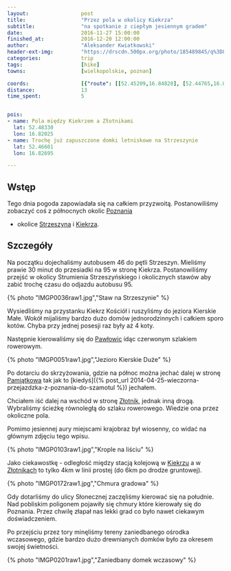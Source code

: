 ```yaml
---
layout:                 post
title:                  "Przez pola w okolicy Kiekrza"
subtitle:               "na spotkanie z ciepłym jesiennym gradem"
date:                   2016-11-27 15:00:00
finished_at:            2016-12-20 12:00:00
author:                 "Aleksander Kwiatkowski"
header-ext-img:         "https://drscdn.500px.org/photo/185489845/q%3D80_m%3D2000/8a49e25e4be269f01fcf1a231e0ebf6c"
categories:             trip
tags:                   [hike]
towns:                  [wielkopolskie, poznan]

coords:                 [{"route": [[52.45209,16.84828], [52.44765,16.84017], [52.44974,16.83875], [52.45290,16.83918], [52.45487,16.84326]], "type": "hike"}, {"route": [[52.47704,16.78489], [52.47879,16.78708], [52.48827,16.78361], [52.48221,16.79133], [52.48671,16.79910], [52.48368,16.80008], [52.48375,16.82914], [52.47973,16.83086], [52.46710,16.82742], [52.46666,16.82498], [52.46420,16.82819]], "type": "hike"}]
distance:               13
time_spent:             5


pois:
- name: Pola między Kiekrzem a Złotnikami
  lat: 52.48330
  lon: 16.82025
- name: Trochę już zapuszczone domki letniskowe na Strzeszynie
  lat: 52.46601
  lon: 16.82695

---
```


[wiki-pawlowice]: https://pl.wikipedia.org/wiki/Paw%C5%82owice_(powiat_pozna%C5%84ski)
[wiki-pamiatkowo]: https://pl.wikipedia.org/wiki/Pami%C4%85tkowo
[wiki-zlotniki]: https://pl.wikipedia.org/wiki/Z%C5%82otniki_(powiat_pozna%C5%84ski)
[wiki-kiekrz]: https://pl.wikipedia.org/wiki/Kiekrz_(wojew%C3%B3dztwo_wielkopolskie)
[wiki-poznan]: https://pl.wikipedia.org/wiki/Pozna%C5%84
[wiki-strzeszyn]: https://pl.wikipedia.org/wiki/Strzeszyn_(Pozna%C5%84)

Wstęp
-----

Tego dnia pogoda zapowiadała się na całkiem przyzwoitą. Postanowiliśmy
zobaczyć coś z północnych okolic [Poznania][wiki-poznan]
- okolice [Strzeszyna][wiki-strzeszyn] i [Kiekrza][wiki-kiekrz].

Szczegóły
---------

Na początku dojechaliśmy autobusem 46 do pętli Strzeszyn. Mieliśmy prawie
30 minut do przesiadki na 95 w stronę Kiekrza. Postanowiliśmy przejść
w okolicy Strumienia Strzeszyńskiego i okolicznych stawów aby zabić
trochę czasu do odjazdu autobusu 95.

{% photo "IMGP0036raw1.jpg","Staw na Strzeszynie" %}

Wysiedliśmy na przystanku Kiekrz Kościół i ruszyliśmy do jeziora Kierskie
Małe. Wokół mijaliśmy bardzo dużo domów jednorodzinnych i całkiem sporo
kotów. Chyba przy jednej posesji raz były aż 4 koty.

Następnie kierowaliśmy się do [Pawłowic][wiki-pawlowice] idąc czerwonym szlakiem
rowerowym.

{% photo "IMGP0051raw1.jpg","Jezioro Kierskie Duże" %}


Po dotarciu do skrzyżowania, gdzie na północ można jechać dalej w stronę
[Pamiątkowa][wiki-pamiatkowo] tak jak to [kiedyś]({% post_url 2014-04-25-wieczorna-przejazdzka-z-poznania-do-szamotul %})
jechałem.

Chciałem iść dalej na wschód w stronę [Złotnik][wiki-zlotniki],
jednak inną drogą. Wybraliśmy ścieżkę równoległą
do szlaku rowerowego. Wiedzie ona przez okoliczne pola.

Pomimo jesiennej aury miejscami krajobraz był wiosenny, co widać na głównym
zdjęciu tego wpisu.

{% photo "IMGP0103raw1.jpg","Krople na liściu" %}

Jako ciekawostkę - odległość między stacją kolejową w [Kiekrzu][wiki-kiekrz]
a w [Złotnikach][wiki-zlotniki] to tylko 4km w linii prostej (do 6km po drodze
gruntowej).

{% photo "IMGP0172raw1.jpg","Chmura gradowa" %}


Gdy dotarliśmy do ulicy Słonecznej zaczęliśmy kierować się na południe.
Nad pobliskim poligonem pojawiły się chmury które kierowały się do Poznania.
Przez chwilę złapał nas lekki grad co było nawet ciekawym doświadczeniem.

Po przejściu przez tory minęliśmy tereny zaniedbanego ośrodka wczasowego,
gdzie bardzo dużo drewnianych domków było za okresem swojej świetności.

{% photo "IMGP0201raw1.jpg","Zaniedbany domek wczasowy" %}
